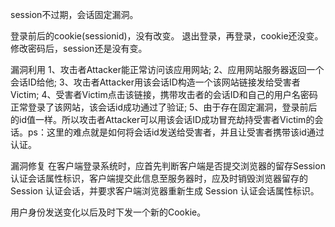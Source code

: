 session不过期，会话固定漏洞。

登录前后的cookie(sessionid)，没有改变。
退出登录，再登录，cookie还没变。
修改密码后，session还是没有变。

漏洞利用
1、攻击者Attacker能正常访问该应用网站;
2、应用网站服务器返回一个会话ID给他;
3、攻击者Attacker用该会话ID构造一个该网站链接发给受害者Victim;
4、受害者Victim点击该链接，携带攻击者的会话ID和自己的用户名密码正常登录了该网站，该会话id成功通过了验证;
5、由于存在固定漏洞，登录前后的id值一样。所以攻击者Attacker可以用该会话ID成功冒充劫持受害者Victim的会话。ps：这里的难点就是如何将会话id发送给受害者，并且让受害者携带该id通过认证。

漏洞修复
在客户端登录系统时，应首先判断客户端是否提交浏览器的留存Session认证会话属性标识，客户端提交此信息至服务器时，应及时销毁浏览器留存的 Session 认证会话，并要求客户端浏览器重新生成 Session 认证会话属性标识。

用户身份发送变化以后及时下发一个新的Cookie。